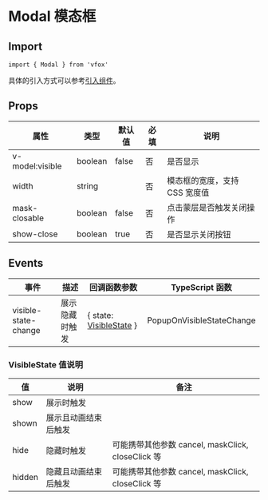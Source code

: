 # Modal 模态框

## Import

```
import { Modal } from 'vfox'
```

具体的引入方式可以参考[引入组件](../guide/import.md)。

## Props

| 属性            | 类型    | 默认值 | 必填 | 说明                          |
| --------------- | ------- | ------ | ---- | ----------------------------- |
| v-model:visible | boolean | false  | 否   | 是否显示                      |
| width           | string  |        | 否   | 模态框的宽度，支持 CSS 宽度值 |
| mask-closable   | boolean | false  | 否   | 点击蒙层是否触发关闭操作      |
| show-close      | boolean | true   | 否   | 是否显示关闭按钮              |

## Events

| 事件                 | 描述           | 回调函数参数                                              | TypeScript 函数           |
| -------------------- | -------------- | --------------------------------------------------------- | ------------------------- |
| visible-state-change | 展示隐藏时触发 | { state: [VisibleState](./Modal.md#visiblestate-值说明) } | PopupOnVisibleStateChange |

### VisibleState 值说明

| 值     | 说明                 | 备注                                              |
| ------ | -------------------- | ------------------------------------------------- |
| show   | 展示时触发           |                                                   |
| shown  | 展示且动画结束后触发 |                                                   |
| hide   | 隐藏时触发           | 可能携带其他参数 cancel, maskClick, closeClick 等 |
| hidden | 隐藏且动画结束后触发 | 可能携带其他参数 cancel, maskClick, closeClick 等 |
